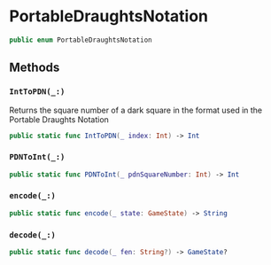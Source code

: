 # PortableDraughtsNotation

``` swift
public enum PortableDraughtsNotation 
```

## Methods

### `IntToPDN(_:)`

Returns the square number of a dark square in the format used in the Portable Draughts Notation

``` swift
public static func IntToPDN(_ index: Int) -> Int 
```

### `PDNToInt(_:)`

``` swift
public static func PDNToInt(_ pdnSquareNumber: Int) -> Int 
```

### `encode(_:)`

``` swift
public static func encode(_ state: GameState) -> String 
```

### `decode(_:)`

``` swift
public static func decode(_ fen: String?) -> GameState? 
```
